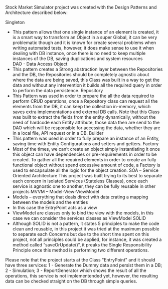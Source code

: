 Stock Market Simulator project was created with the Design Patterns and Architecture described below:

Singleton 
-	This pattern allows that one single instance of an element is created, it is a smart way to transform an Object in a super Global, it can be very problematic though and it is known for create several problems when writing automated tests, however, it does make sense to use it when dealing with DB instance, once there is no need to keep multiple instances of the DB, saving duplications and system resources  
DAO - Data Access Object
-	This pattern creates a Strong abstraction layer between the Repositories and the DB, the Repositories should be completely agnostic about where the data are being saved, this Class was built in a way to get the data and without any intervention it builds all the required query in order to perform the data persistence.
Repository
-	This Pattern was used in order to prepare the all the data required to perform CRUD operations, once a Repository class can request all the elements from the DB, it can keep the collection in-memory, which saves extra implementations and external DB calls. Note that this Class was built to extract the fields from the entity dynamically, without the need of hardcode each Entity attribute, those data then are send to the DAO which will be responsible for accessing the data, whether they are in a local file, API request or in a DB.
Builder
-	This pattern was used in order to fully prepare an instance of an Entity, saving time with Entity Configurations and setters and getters.
Factory
-	Most of the times, we can’t create an object simply instantiating it once this object can have dependencies or pre-requirements in order to be created. To gather all the required elements in order to create an fully functional object without spend excessive amount of code, a Factory is used to encapsulate all the logic for the object creation.
SOA – Service Oriented Architecture
	This project was built trying to its best to separate each concern in isolated Services (Stateless Classes), once each service is agnostic one to another, they can be fully reusable in other projects
MVVM – Model-View-ViewModel
-	Models – everything that deals direct with data crating a mapping between the models and the entities
-	In this case the EntryPoint acts as a view 
-	ViewModel are classes only to bind the view with the models, in this case we can consider the services classes as ViewModel
SOLID
-	Although SOLID is not a pattern, it states 5 principles to make the code clean and reusable, in this project it was tried at the maximum possible to separate each Concerns but due to the short time spent on this project, not all principles could be applied, for instance, it was created a method called “saveOrUpdate()”, it preaks the Single Responsibility Principle once this method is performing two different operations.

Please note that the project starts at the Class "EntryPoint" and it should have three services:
	1 - Generate the Dummy data and persist them in a DB;
	2 - Simulation;
	3 - ReportGenerator which shows the result of all the operations, this service is not implementended yet, however, the resulting data can be checked straight on the DB through simple queries.
